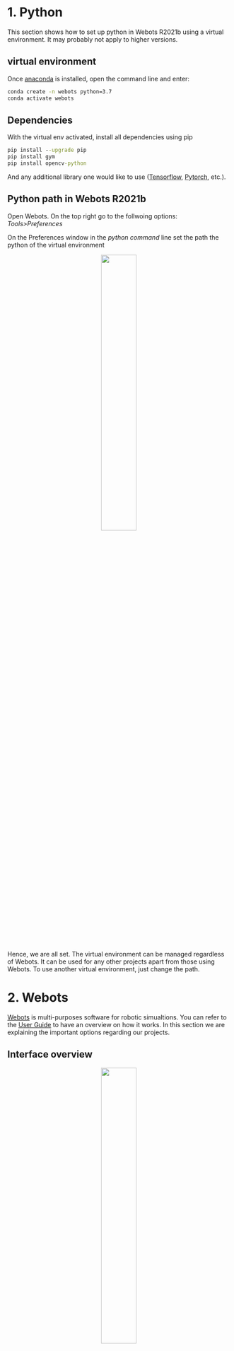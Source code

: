 # 1. Python

This section shows how to set up python in Webots R2021b using a virtual environment. It may probably not apply to higher versions.

## virtual environment

Once [anaconda](https://docs.anaconda.com/anaconda/install/) is installed, open the command line and enter:

```cmd
conda create -n webots python=3.7
conda activate webots
```
## Dependencies

With the virtual env activated, install all dependencies using pip

```cmd
pip install --upgrade pip
pip install gym
pip install opencv-python
```
And any additional library one would like to use ([Tensorflow](https://www.tensorflow.org/install), [Pytorch](https://pytorch.org/get-started/locally/), etc.).

## Python path in Webots R2021b

Open Webots. On the top right go to the follwoing options: *Tools>Preferences*

On the Preferences window in the *python command* line set the path the python of the virtual environment
<p align="center">
  <img width="40%" src="https://github.com/jbakambana/slimebot-volleyball/blob/main/Images/ref1.png"></img>
</p>

Hence, we are all set. The virtual environment can be managed regardless of Webots. It can be used for any other projects apart from those using Webots. To use another virtual environment, just change the path.

# 2. Webots

[Webots](https://cyberbotics.com/) is multi-purposes software for robotic simualtions. You can refer to the [User Guide](https://cyberbotics.com/doc/guide/getting-started-with-webots) to have an overview on how it works. In this section we are explaining the important options regarding our projects.

## Interface overview

<p align="center">
  <img width="40%" src="https://github.com/jbakambana/slimebot-volleyball/blob/main/Images/ref2.png"></img>
</p>
<p align="center">
 Typical Webots interface
</p>








